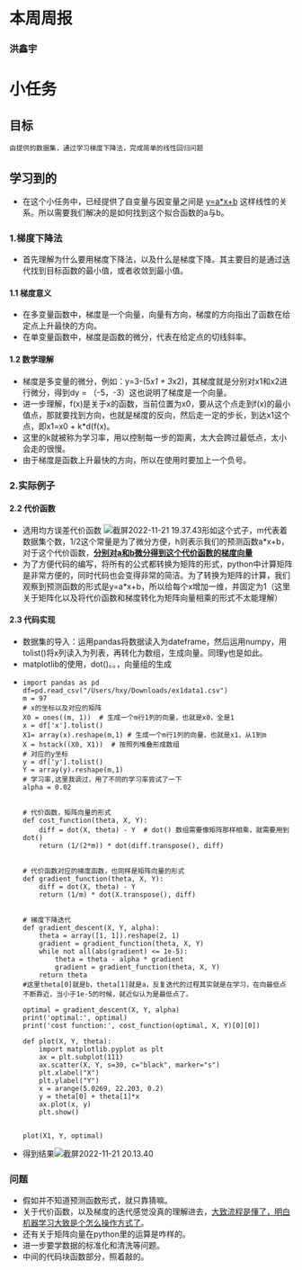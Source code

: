 # 本周周报 <br>
### 洪鑫宇 <br>

# 小任务 <br>
## 目标 <br> 
    由提供的数据集，通过学习梯度下降法，完成简单的线性回归问题
    
## 学习到的 <br>
*   在这个小任务中，已经提供了自变量与因变量之间是 <u>y=a*x+b</u> 这样线性的关系。所以需要我们解决的是如何找到这个拟合函数的a与b。
    
### 1.梯度下降法  
*   首先理解为什么要用梯度下降法，以及什么是梯度下降。其主要目的是通过迭代找到目标函数的最小值，或者收敛到最小值。
    
#### 1.1 梯度意义  
*   在多变量函数中，梯度是一个向量，向量有方向，梯度的方向指出了函数在给定点上升最快的方向。
*   在单变量函数中，梯度是函数的微分，代表在给定点的切线斜率。

#### 1.2 数学理解  
*   梯度是多变量的微分，例如：y=3-(5*x1 + 3*x2)，其梯度就是分别对x1和x2进行微分，得到dy = （-5，-3）这也说明了梯度是一个向量。
*   进一步理解，f(x)是关于x的函数，当前位置为x0，要从这个点走到f(x)的最小值点，那就要找到方向，也就是梯度的反向，然后走一定的步长，到达x1这个点，即x1=x0 + k*d(f(x)。
*   这里的k就被称为学习率，用以控制每一步的距离，太大会跨过最低点，太小会走的很慢。
*   由于梯度是函数上升最快的方向，所以在使用时要加上一个负号。

### 2.实际例子  
#### 2.2 代价函数
*   选用均方误差代价函数  ![截屏2022-11-21 19.37.43](assets/%E6%88%AA%E5%B1%8F2022-11-21%2019.37.43.png)形如这个式子，m代表着数据集个数，1/2这个常量是为了微分方便，h则表示我们的预测函数a*x+b，对于这个代价函数，**<u>分别对a和b微分得到这个代价函数的梯度向量</u>**
*   为了方便代码的编写，将所有的公式都转换为矩阵的形式，python中计算矩阵是非常方便的，同时代码也会变得非常的简洁。为了转换为矩阵的计算，我们观察到预测函数的形式是y=a*x+b，所以给每个x增加一维，并固定为1（这里关于矩阵化以及将代价函数和梯度转化为矩阵向量相乘的形式不太能理解）

#### 2.3 代码实现
*   数据集的导入：运用pandas将数据读入为dateframe，然后运用numpy，用tolist()将x列读入为列表，再转化为数组，生成向量。同理y也是如此。
*   matplotlib的使用，dot()。。，向量组的生成
*   ```from numpy import *
    import pandas as pd
    df=pd.read_csv("/Users/hxy/Downloads/ex1data1.csv")
    m = 97
    # x的坐标以及对应的矩阵
    X0 = ones((m, 1))  # 生成一个m行1列的向量，也就是x0，全是1
    x = df['x'].tolist()
    X1= array(x).reshape(m,1) # 生成一个m行1列的向量，也就是x1，从1到m
    X = hstack((X0, X1))  # 按照列堆叠形成数组
    # 对应的y坐标
    y = df['y'].tolist()
    Y = array(y).reshape(m,1)
    # 学习率,这里我调过，用了不同的学习率尝试了一下
    alpha = 0.02


    # 代价函数，矩阵向量的形式
    def cost_function(theta, X, Y):
        diff = dot(X, theta) - Y  # dot() 数组需要像矩阵那样相乘，就需要用到dot()
        return (1/(2*m)) * dot(diff.transpose(), diff)


    # 代价函数对应的梯度函数，也同样是矩阵向量的形式
    def gradient_function(theta, X, Y):
        diff = dot(X, theta) - Y
        return (1/m) * dot(X.transpose(), diff)


    # 梯度下降迭代
    def gradient_descent(X, Y, alpha):
        theta = array([1, 1]).reshape(2, 1)
        gradient = gradient_function(theta, X, Y)
        while not all(abs(gradient) <= 1e-5):
            theta = theta - alpha * gradient
            gradient = gradient_function(theta, X, Y)
        return theta
    #这里theta[0]就是b，theta[1]就是a，反复迭代的过程其实就是在学习，在向最低点不断靠近，当小于1e-5的时候，就近似认为是最低点了。

    optimal = gradient_descent(X, Y, alpha)
    print('optimal:', optimal)
    print('cost function:', cost_function(optimal, X, Y)[0][0])

    def plot(X, Y, theta):
        import matplotlib.pyplot as plt
        ax = plt.subplot(111)  
        ax.scatter(X, Y, s=30, c="black", marker="s")
        plt.xlabel("X")
        plt.ylabel("Y")
        x = arange(5.0269, 22.203, 0.2)  
        y = theta[0] + theta[1]*x
        ax.plot(x, y)
        plt.show()


    plot(X1, Y, optimal)
    ```
*   得到结果![截屏2022-11-21 20.13.40](assets/%E6%88%AA%E5%B1%8F2022-11-21%2020.13.40.png)

### 问题
*   假如并不知道预测函数形式，就只靠猜嘛。
*   关于代价函数，以及梯度的迭代感觉没真的理解进去，<u>大致流程是懂了，明白机器学习大致是个怎么操作方式了</u>。
*   还有关于矩阵向量在python里的运算是咋样的。
*   进一步要学数据的标准化和清洗等问题。
*   中间的代码块函数部分，照着敲的。   


